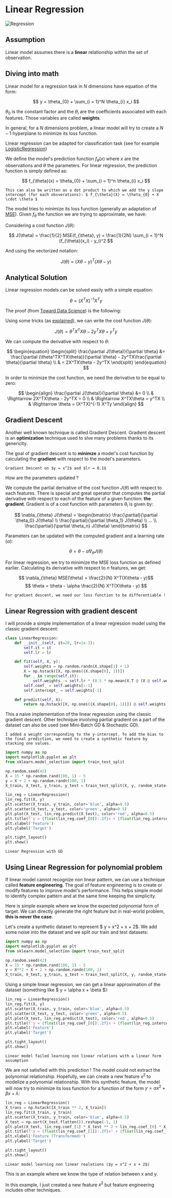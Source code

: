 # Linear Regression

![Regression](https://raw.githubusercontent.com/TheRayquaza/therayquaza.github.io/main/images/badges/Regression.svg)

## Assumption

Linear model assumes there is a **linear** relationship within the set of observation.

## Diving into math

Linear model for a regression task in $N$ dimensions have equation of the form:

$$ y = \theta_{0} + \sum_{i = 1}^N \theta_{i} x_i $$

$\theta_{0}$ is the constant factor and the $\theta_{i}$ are the coefficients associated with each features. Those variables are called **weights**.

In general, for a $N$ dimensions problem, a linear model will try to create a $N-1$ hyperplane to minimize its loss function.

Linear regression can be adapted for classification task (see for example [LogisticRegression](https://therayquaza.github.io/machine_learning/linear/logisitic_regression.html))

We define the model's prediction function $f_{\theta}(x)$ where $x$ are the observations and $\theta$ the parameters. For linear regression, the prediction function is simply defined as:

$$ f_{\theta}(x) = \theta_{0} + \sum_{i = 1}^n \theta_{i} x_i $$

```{note}
This can also be written as a dot product to which we add the y slope intercept (for each obsverations): $ f_{\theta}(X) = \theta_{0} + X \cdot \theta $
```

The model tries to minimize its loss function (generally an adaptation of [MSE](https://therayquaza.github.io/machine_learning/metrics_and_losses/metrics_and_losses#mse)). Given $f_{\theta}$ the function we are trying to approximate, we have:

Considering a cost function $J(\theta)$:

$$ J(\theta) = \frac{1}{2} MSE(f_{\theta}, y) = \frac{1}{2N} \sum_{i = 1}^N (f_{\theta}(x_i) - y_i)^2 $$

And using the vectorized notation:

$$ J(\theta) = (X\theta - y)^T (X\theta - y) $$

## Analytical Solution

Linear regression models can be solved easily with a simple equation:

$$ \theta = (X^TX)^{-1} X^Ty $$

The proof (from [Toward Data Science](https://towardsdatascience.com/analytical-solution-of-linear-regression-a0e870b038d5)) is the following:

Using some tricks (as [explained](https://towardsdatascience.com/analytical-solution-of-linear-regression-a0e870b038d5)), we can write the cost function $J({\theta})$:

$$ J(\theta) = \theta^TX^TX\theta - 2y^TX\theta + y^Ty $$

We can compute the derivative with respect to $\theta$:

$$ 
\begin{equation}
\begin{split}
\frac{\partial J(\theta)}{\partial \theta} &= \frac{\partial (\theta^TX^TX\theta)}{\partial \theta} - 2y^TX\frac{\partial \theta}{\partial \theta} \\
& = 2X^TX\theta - 2y^TX
\end{split}
\end{equation}
$$

In order to minimize the cost function, we need the derivative to be equal to zero:

$$
\begin{align}
\frac{\partial J(\theta)}{\partial \theta} &= 0 \\
& \Rightarrow 2X^TX\theta - 2y^TX = 0 \\
& \Rightarrow X^TX\theta = y^TX \\
& \Rightarrow \theta = (X^TX)^{-1} X^Ty
\end{align}
$$

## Gradient Descent

Another well known technique is called Gradient Descent. Gradient descent is an **optimization** technique used to slve many problems thanks to its genericity.

The goal of gradient descent is to **minimze** a model's cost function by calculating the **gradient** with respect to the model's parameters.

```{figure} https://raw.githubusercontent.com/TheRayquaza/therayquaza.github.io/main/images/machine_learning/linear/GD_Basic.png
Gradient Descent on $y = x^2$ and $lr = 0.1$
```

How are the parameters updated ?

We compute the partial derivative of the cost function $J(\theta)$ with respect to each features. There is special and great operator that computes the partial derivative with respect to each of the feature of a given function: **the gradient**. Gradient is of a cost function with parameters $\theta_{i}$ is given by:

$$ \nabla_{\theta} J(\theta) = \begin{bmatrix} \frac{\partial}{\partial \theta_0} J(\theta) \\  \frac{\partial}{\partial \theta_1} J(\theta) \\ ... \\ \frac{\partial}{\partial \theta_n} J(\theta) \end{bmatrix} $$

Parameters can be updated with the computed gradient and a learning rate ($\alpha$):

$$ \theta = \theta - \alpha \nabla_{\theta} J(\theta)$$

For linear regression, we try to minimize the MSE loss function as defined earlier. Calculating its derivative with respect to $n$ features, we get:

$$ \nabla_{\theta} MSE(\theta) = \frac{2}{N} X^T(X\theta - y)$$
$$ \theta = \theta - \alpha \frac{2}{N} X^T(X\theta - y) $$

```{note}
For gradient descent, we need our loss function to be differentiable !
```

## Linear Regression with gradient descent

I will provide a simple implementation of a linear regression model using the classic gradient descent:

```python
class LinearRegression:
    def __init__(self, it=20, lr=1e-3):
        self.it = it
        self.lr = lr

    def fit(self, X, y):
        self.weights = np.random.randn(X.shape[1] + 1)
        X = np.hstack([X, np.ones((X.shape[0], 1))])
        for _ in range(self.it):
            self.weights -= self.lr * (0.5 * np.mean(X.T @ (X @ self.weights - y)))
        self.coef_ = self.weights[:-1]
        self.intercept_ = self.weights[-1]

    def predict(self, X):
        return np.hstack([X, np.ones((X.shape[0], 1))]) @ self.weights
```

This a naive implementation of the linear regression using the classic gradient descent. Other technique involving partial gradient on a part of the dataset can also be used (see Mini-Batch GD & Stochastic GD).

```{note}
I added a weight corresponding to the y-intercept. To add the bias to the final prediction, we need to create a synthetic feature by stacking one values.
```

```python
import numpy as np
import matplotlib.pyplot as plt
from sklearn.model_selection import train_test_split

np.random.seed(42)
X = 15 * np.random.rand(100, 1) - 5
y = X + 2 + np.random.randn(100, 1)
X_train, X_test, y_train, y_test = train_test_split(X, y, random_state=42, test_size=0.2)

lin_reg = LinearRegression()
lin_reg.fit(X, y)
plt.scatter(X_train, y_train, color='blue', alpha=0.5)
plt.scatter(X_test, y_test, color='green', alpha=0.5)
plt.plot(X_test, lin_reg.predict(X_test), color='red', alpha=0.5)
plt.title(f'y = {float(lin_reg.coef_[0]):.2f}x + {float(lin_reg.intercept_):.2f}')
plt.xlabel('Feature')
plt.ylabel('Target')

plt.tight_layout()
plt.show()
```

```{figure}  https://raw.githubusercontent.com/TheRayquaza/therayquaza.github.io/main/images/machine_learning/linear/Linear_With_GD.png
Linear Regression with GD
```

## Using Linear Regression for polynomial problem

If linear model cannot recognize non linear pattern, we can use a technique called **feature engineering**. The goal of feature engineering is to create or modify features to improve model's performance. This helps simple model to identify complex pattern and at the same time keeping the simplicity.

Here is simple example where we know the expected polynomial form of target. We can directly generate the right feature but in real-world problem, **this is never the case**.

Let's create a synthetic dataset to represent $ y = x^2 + x + 2$. We add some noise into the dataset and we split our train and test datasets:

```python
import numpy as np
import matplotlib.pyplot as plt
from sklearn.model_selection import train_test_split

np.random.seed(42)
X = 15 * np.random.rand(100, 1) - 5
y = X**2 + X + 2 + np.random.randn(100, 1)
X_train, X_test, y_train, y_test = train_test_split(X, y, random_state=42, test_size=0.2)
```

Using a simple linear regression, we can get a linear approximation of the dataset (something like $ y = \alpha x + \beta $):

```python
lin_reg = LinearRegression()
lin_reg.fit(X, y)
plt.scatter(X_train, y_train, color='blue', alpha=0.5)
plt.scatter(X_test, y_test, color='green', alpha=0.5)
plt.plot(X_test, lin_reg.predict(X_test), color='red', alpha=0.5)
plt.title(f'y = {float(lin_reg.coef_[0]):.2f}x + {float(lin_reg.intercept_):.2f}')
plt.xlabel('Feature')
plt.ylabel('Target')

plt.tight_layout()
plt.show()
```

```{figure} https://raw.githubusercontent.com/TheRayquaza/therayquaza.github.io/main/images/machine_learning/linear/Linear_Polynomial_Failure.png
Linear model failed learning non linear relations with a linear form assumption
```

We are not satisfied with this prediction ! The model could not extract the polynomial relationship. Hopefully, we can create a new feature $x^2$ to modelize a polynomial relationship. With this synthetic feature, the model will now try to minimize its loss function for a function of the form $y = \alpha x^2 + \beta x + \lambda$:

```python
lin_reg = LinearRegression()
X_trans = np.hstack([X_train ** 2, X_train])
lin_reg.fit(X_train, y_train)
plt.scatter(X_train, y_train, color='blue', alpha=0.5)
X_test = np.sort(X_test.flatten()).reshape(-1, 1)
plt.plot(X_test, lin_reg.coef_[1] * X_test ** 2 + lin_reg.coef_[0] * X_test + lin_reg.intercept_, color='red')
plt.title(f'y = {float(lin_reg.coef_[1]):.2f}x² + {float(lin_reg.coef_[0]):.2f}x + {float(lin_reg.intercept_):.2f}')
plt.xlabel('Feature (Transformed)')
plt.ylabel('Target')

plt.tight_layout()
plt.show()
```

```{figure} https://raw.githubusercontent.com/TheRayquaza/therayquaza.github.io/main/images/machine_learning/linear/Linear_Polynomial_Success.png
Linear model learning non linear realations ($y = x^2 + x + 2$)
```

This is an example where we know the type of relation between x and y.

In this example, I just created a new feature $x^2$ but feature engineering includes other techniques.